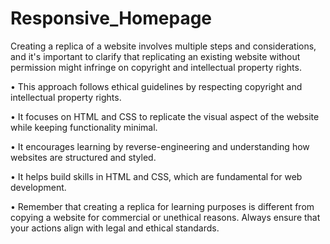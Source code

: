# Responsive_Homepage


Creating a replica of a website involves multiple steps and considerations, and it's important to clarify that replicating an existing website without permission might infringe on copyright and intellectual property rights.


• This approach follows ethical guidelines by respecting copyright and intellectual property rights.


• It focuses on HTML and CSS to replicate the visual aspect of the website while keeping functionality minimal.


• It encourages learning by reverse-engineering and understanding how websites are structured and styled.


• It helps build skills in HTML and CSS, which are fundamental for web development.


• Remember that creating a replica for learning purposes is different from copying a website for commercial or unethical reasons. Always ensure that your actions align with legal and ethical standards.





